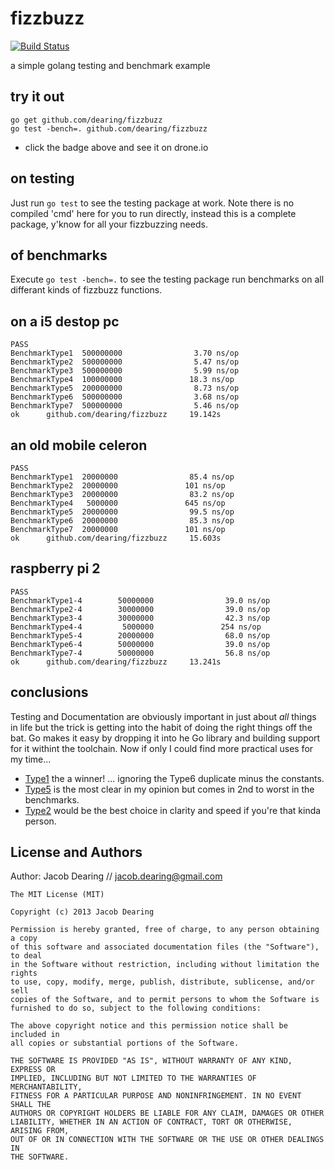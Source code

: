 fizzbuzz 
========

[![Build Status](https://drone.io/github.com/dearing/fizzbuzz/status.png)](https://drone.io/github.com/dearing/fizzbuzz/latest)

a simple golang testing and benchmark example

try it out
----------
```
go get github.com/dearing/fizzbuzz
go test -bench=. github.com/dearing/fizzbuzz
```
- click the badge above and see it on drone.io

on testing
----------

Just run `go test` to see the testing package at work.  Note there is no compiled 'cmd' here for you to run directly, instead this is a complete package, y'know for all your fizzbuzzing needs.

of benchmarks
-------------
Execute `go test -bench=.` to see the testing package run benchmarks on all differant kinds of fizzbuzz functions.

on a i5 destop pc
-------
```
PASS
BenchmarkType1  500000000                3.70 ns/op
BenchmarkType2  500000000                5.47 ns/op
BenchmarkType3  500000000                5.99 ns/op
BenchmarkType4  100000000               18.3 ns/op
BenchmarkType5  200000000                8.73 ns/op
BenchmarkType6  500000000                3.68 ns/op
BenchmarkType7  500000000                5.46 ns/op
ok      github.com/dearing/fizzbuzz     19.142s
```

an old mobile celeron
-------
```
PASS
BenchmarkType1  20000000                85.4 ns/op
BenchmarkType2  20000000               101 ns/op
BenchmarkType3  20000000                83.2 ns/op
BenchmarkType4   5000000               645 ns/op
BenchmarkType5  20000000                99.5 ns/op
BenchmarkType6  20000000                85.3 ns/op
BenchmarkType7  20000000               101 ns/op
ok      github.com/dearing/fizzbuzz     15.603s
```

raspberry pi 2
-------
```
PASS
BenchmarkType1-4        50000000                39.0 ns/op
BenchmarkType2-4        30000000                39.0 ns/op
BenchmarkType3-4        30000000                42.3 ns/op
BenchmarkType4-4         5000000               254 ns/op
BenchmarkType5-4        20000000                68.0 ns/op
BenchmarkType6-4        50000000                39.0 ns/op
BenchmarkType7-4        50000000                56.8 ns/op
ok      github.com/dearing/fizzbuzz     13.241s
```

conclusions
-----------
Testing and Documentation are obviously important in just about *all* things in life but the trick is getting into the habit of doing the right things off the bat.  Go makes it easy by dropping it into he Go library and building support for it withint the toolchain.  Now if only I could find more practical uses for my time...

* [Type1] the a winner! ... ignoring the Type6 duplicate minus the constants.
* [Type5] is the most clear in my opinion but comes in 2nd to worst in the benchmarks.
* [Type2] would be the best choice in clarity and speed if you're that kinda person.

License and Authors
-------------------
Author: Jacob Dearing // jacob.dearing@gmail.com

```
The MIT License (MIT)

Copyright (c) 2013 Jacob Dearing

Permission is hereby granted, free of charge, to any person obtaining a copy
of this software and associated documentation files (the "Software"), to deal
in the Software without restriction, including without limitation the rights
to use, copy, modify, merge, publish, distribute, sublicense, and/or sell
copies of the Software, and to permit persons to whom the Software is
furnished to do so, subject to the following conditions:

The above copyright notice and this permission notice shall be included in
all copies or substantial portions of the Software.

THE SOFTWARE IS PROVIDED "AS IS", WITHOUT WARRANTY OF ANY KIND, EXPRESS OR
IMPLIED, INCLUDING BUT NOT LIMITED TO THE WARRANTIES OF MERCHANTABILITY,
FITNESS FOR A PARTICULAR PURPOSE AND NONINFRINGEMENT. IN NO EVENT SHALL THE
AUTHORS OR COPYRIGHT HOLDERS BE LIABLE FOR ANY CLAIM, DAMAGES OR OTHER
LIABILITY, WHETHER IN AN ACTION OF CONTRACT, TORT OR OTHERWISE, ARISING FROM,
OUT OF OR IN CONNECTION WITH THE SOFTWARE OR THE USE OR OTHER DEALINGS IN
THE SOFTWARE.
```

[Type1]:(https://github.com/dearing/fizzbuzz/blob/master/fizzbuzz.go#L10-L26)
[Type2]:(https://github.com/dearing/fizzbuzz/blob/master/fizzbuzz.go#L30-L45)
[Type5]:(https://github.com/dearing/fizzbuzz/blob/master/fizzbuzz.go#L90-L104)
